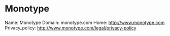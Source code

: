
# Monotype

Name: Monotype
Domain: monotype.com
Home: http://www.monotype.com
Privacy_policy: http://www.monotype.com/legal/privacy-policy
